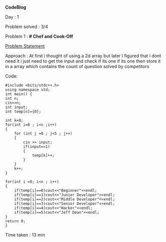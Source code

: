 **CodeBlog**

Day : 1

Problem solved : 3/4

Problem 1 : **# Chef and Cook-Off**

[Problem Statement](https://www.codechef.com/submit/CCOOK)

Approach : At first i thought of using a 2d array but later I figured that i dont need it i just need to get the input and check if its one if its one then store it in a array which contains the count of question solved by competitors

Code:

    #include <bits/stdc++.h>
    using namespace std;
    int main() {
    int n;
    cin>>n;
    int input;
    int temp[n]={0};

    int k=0;
    for(int i=0 ; i<n ;i++)
    {
        for (int j =0 ; j<5 ; j++)
        {
            cin >> input;
            if(input==1)
            {
                temp[k]++;
            }
        }
        k++;
    }

    for(int i =0; i<n ; i++)
    {
        if(temp[i]==0)cout<<"Beginner"<<endl;
        if(temp[i]==1)cout<<"Junior Developer"<<endl;
        if(temp[i]==2)cout<<"Middle Developer"<<endl;
        if(temp[i]==3)cout<<"Senior Developer"<<endl;
        if(temp[i]==4)cout<<"Hacker"<<endl;
        if(temp[i]==5)cout<<"Jeff Dean"<<endl;
    }
    return 0;
    }

Time taken : 13 min
